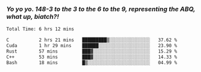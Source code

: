### ***Yo yo yo. 148-3 to the 3 to the 6 to the 9, representing the ABQ, what up, biatch?!***

<!--START_SECTION:waka-->

```txt
Total Time: 6 hrs 12 mins

C           2 hrs 21 mins   █████████▒░░░░░░░░░░░░░░░   37.62 %
Cuda        1 hr 29 mins    ██████░░░░░░░░░░░░░░░░░░░   23.90 %
Rust        57 mins         ███▓░░░░░░░░░░░░░░░░░░░░░   15.29 %
C++         53 mins         ███▓░░░░░░░░░░░░░░░░░░░░░   14.33 %
Bash        18 mins         █▒░░░░░░░░░░░░░░░░░░░░░░░   04.99 %
```

<!--END_SECTION:waka-->

<!--
**AJMC2002/AJMC2002** is a ✨ _special_ ✨ repository because its `README.md` (this file) appears on your GitHub profile.

Here are some ideas to get you started:

- 🔭 I’m currently working on ...
- 🌱 I’m currently learning ...
- 👯 I’m looking to collaborate on ...
- 🤔 I’m looking for help with ...
- 💬 Ask me about ...
- 📫 How to reach me: ...
- 😄 Pronouns: ...
- ⚡ Fun fact: ...
-->
